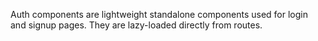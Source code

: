 Auth components are lightweight standalone components used for login and signup pages. They are lazy-loaded directly from routes.
